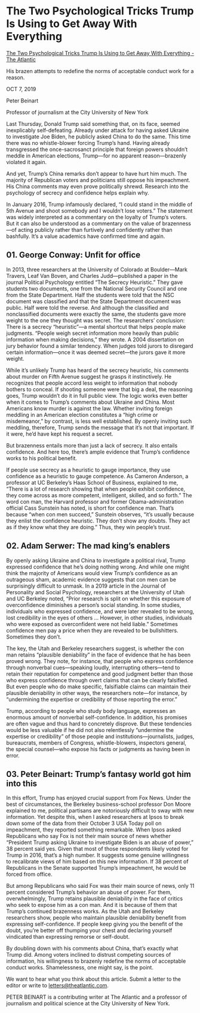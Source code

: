# The Two Psychological Tricks Trump Is Using to Get Away With Everything

[The Two Psychological Tricks Trump Is Using to Get Away With Everything - The Atlantic](https://www.theatlantic.com/ideas/archive/2019/10/trumps-brazenness-is-his-greatest-asset/599527/)

His brazen attempts to redefine the norms of acceptable conduct work for a reason.

OCT 7, 2019

Peter Beinart

Professor of journalism at the City University of New York

Last Thursday, Donald Trump said something that, on its face, seemed inexplicably self-defeating. Already under attack for having asked Ukraine to investigate Joe Biden, he publicly asked China to do the same. This time there was no whistle-blower forcing Trump’s hand. Having already transgressed the once-sacrosanct principle that foreign powers shouldn’t meddle in American elections, Trump—for no apparent reason—brazenly violated it again.

And yet, Trump’s China remarks don’t appear to have hurt him much. The majority of Republican voters and politicians still oppose his impeachment. His China comments may even prove politically shrewd. Research into the psychology of secrecy and confidence helps explain why.

In January 2016, Trump infamously declared, “I could stand in the middle of 5th Avenue and shoot somebody and I wouldn’t lose voters.” The statement was widely interpreted as a commentary on the loyalty of Trump’s voters. But it can also be understood as a commentary on the value of brazenness—of acting publicly rather than furtively and confidently rather than bashfully. It’s a value academics have confirmed time and again.

## 01. George Conway: Unfit for office

In 2013, three researchers at the University of Colorado at Boulder—Mark Travers, Leaf Van Boven, and Charles Judd—published a paper in the journal Political Psychology entitled “The Secrecy Heuristic.” They gave students two documents, one from the National Security Council and one from the State Department. Half the students were told that the NSC document was classified and that the State Department document was public. Half were told the reverse. And although the classified and nonclassified documents were exactly the same, the students gave more weight to the one they thought was secret. The researchers’ conclusion: There is a secrecy “heuristic”—a mental shortcut that helps people make judgments. “People weigh secret information more heavily than public information when making decisions,” they wrote. A 2004 dissertation on jury behavior found a similar tendency. When judges told jurors to disregard certain information—once it was deemed secret—the jurors gave it more weight.

While it’s unlikely Trump has heard of the secrecy heuristic, his comments about murder on Fifth Avenue suggest he grasps it instinctively. He recognizes that people accord less weight to information that nobody bothers to conceal. If shooting someone were that big a deal, the reasoning goes, Trump wouldn’t do it in full public view. The logic works even better when it comes to Trump’s comments about Ukraine and China. Most Americans know murder is against the law. Whether inviting foreign meddling in an American election constitutes a “high crime or misdemeanor,” by contrast, is less well established. By openly inviting such meddling, therefore, Trump sends the message that it’s not that important. If it were, he’d have kept his request a secret.

But brazenness entails more than just a lack of secrecy. It also entails confidence. And here too, there’s ample evidence that Trump’s confidence works to his political benefit.

If people use secrecy as a heuristic to gauge importance, they use confidence as a heuristic to gauge competence. As Cameron Anderson, a professor at UC Berkeley’s Haas School of Business, explained to me, “There is a lot of research showing that when people exhibit confidence, they come across as more competent, intelligent, skilled, and so forth.” The word con man, the Harvard professor and former Obama-administration official Cass Sunstein has noted, is short for confidence man. That’s because “when con men succeed,” Sunstein observes, “it’s usually because they enlist the confidence heuristic. They don’t show any doubts. They act as if they know what they are doing.” Thus, they win people’s trust.

## 02. Adam Serwer: The mad king’s enablers 

By openly asking Ukraine and China to investigate a political rival, Trump expressed confidence that he’s doing nothing wrong. And while one might think the majority of Americans would view Trump’s confidence as an outrageous sham, academic evidence suggests that con men can be surprisingly difficult to unmask. In a 2019 article in the Journal of Personality and Social Psychology, researchers at the University of Utah and UC Berkeley noted, “Prior research is split on whether this exposure of overconfidence diminishes a person’s social standing. In some studies, individuals who expressed confidence, and were later revealed to be wrong, lost credibility in the eyes of others … However, in other studies, individuals who were exposed as overconfident were not held liable.” Sometimes confidence men pay a price when they are revealed to be bullshitters. Sometimes they don’t.

The key, the Utah and Berkeley researchers suggest, is whether the con man retains “plausible deniability” in the face of evidence that he has been proved wrong. They note, for instance, that people who express confidence through nonverbal cues—speaking loudly, interrupting others—tend to retain their reputation for competence and good judgment better than those who express confidence through overt claims that can be clearly falsified. But even people who do make specific, falsifiable claims can maintain their plausible deniability in other ways, the researchers note—for instance, by “undermining the expertise or credibility of those reporting the error.”

Trump, according to people who study body language, expresses an enormous amount of nonverbal self-confidence. In addition, his promises are often vague and thus hard to concretely disprove. But these tendencies would be less valuable if he did not also relentlessly “undermine the expertise or credibility” of those people and institutions—journalists, judges, bureaucrats, members of Congress, whistle-blowers, inspectors general, the special counsel—who expose his facts or judgments as having been in error.

## 03. Peter Beinart: Trump’s fantasy world got him into this 

In this effort, Trump has enjoyed crucial support from Fox News. Under the best of circumstances, the Berkeley business-school professor Don Moore explained to me, political partisans are notoriously difficult to sway with new information. Yet despite this, when I asked researchers at Ipsos to break down some of the data from their October 3 USA Today poll on impeachment, they reported something remarkable. When Ipsos asked Republicans who say Fox is not their main source of news whether “President Trump asking Ukraine to investigate Biden is an abuse of power,” 38 percent said yes. Given that most of those respondents likely voted for Trump in 2016, that’s a high number. It suggests some genuine willingness to recalibrate views of him based on this new information. If 38 percent of Republicans in the Senate supported Trump’s impeachment, he would be forced from office.

But among Republicans who said Fox was their main source of news, only 11 percent considered Trump’s behavior an abuse of power. For them, overwhelmingly, Trump retains plausible deniability in the face of critics who seek to expose him as a con man. And it is because of them that Trump’s continued brazenness works. As the Utah and Berkeley researchers show, people who maintain plausible deniability benefit from expressing self-confidence. If people keep giving you the benefit of the doubt, you’re better off thumping your chest and declaring yourself vindicated than expressing remorse or self-doubt.

By doubling down with his comments about China, that’s exactly what Trump did. Among voters inclined to distrust competing sources of information, his willingness to brazenly redefine the norms of acceptable conduct works. Shamelessness, one might say, is the point.

We want to hear what you think about this article. Submit a letter to the editor or write to letters@theatlantic.com.

PETER BEINART is a contributing writer at The Atlantic and a professor of journalism and political science at the City University of New York.

